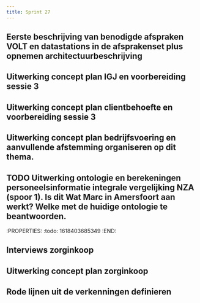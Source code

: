 ```yaml
---
title: Sprint 27
---
```


## Eerste beschrijving van benodigde afspraken VOLT en datastations in de afsprakenset plus opnemen architectuurbeschrijving
## Uitwerking concept plan IGJ en voorbereiding sessie 3
## Uitwerking concept plan clientbehoefte en voorbereiding sessie 3
## Uitwerking concept plan bedrijfsvoering en aanvullende afstemming organiseren op dit thema.
## TODO Uitwerking ontologie en berekeningen personeelsinformatie integrale vergelijking NZA (spoor 1). Is dit Wat Marc in Amersfoort aan werkt? Welke met de huidige ontologie te beantwoorden.
:PROPERTIES:
:todo: 1618403685349
:END:
## Interviews zorginkoop
## Uitwerking concept plan zorginkoop
## Rode lijnen uit de verkenningen definieren
